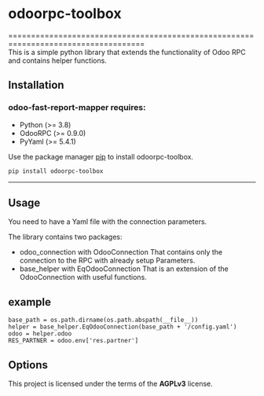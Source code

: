 # odoorpc-toolbox
====================================================================================    
This is a simple python library that extends the functionality of Odoo RPC and contains helper functions.

## Installation

### odoo-fast-report-mapper requires:

- Python (>= 3.8)
- OdooRPC (>= 0.9.0)
- PyYaml (>= 5.4.1)

Use the package manager [pip](https://pip.pypa.io/en/stable/) to install odoorpc-toolbox.

```bash
pip install odoorpc-toolbox
```

---

## Usage

You need to have a Yaml file with the connection parameters.

The library contains two packages:
- odoo_connection with OdooConnection That contains only the connection to the RPC with already setup Parameters.
- base_helper with EqOdooConnection That is an extension of the OdooConnection with useful functions.

## example

```
base_path = os.path.dirname(os.path.abspath(__file__))
helper = base_helper.EqOdooConnection(base_path + '/config.yaml')
odoo = helper.odoo
RES_PARTNER = odoo.env['res.partner']
```

## Options

This project is licensed under the terms of the **AGPLv3** license.